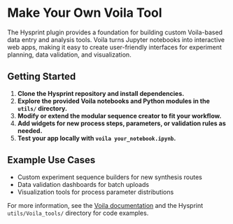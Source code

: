 # Make Your Own Voila Tool

The Hysprint plugin provides a foundation for building custom Voila-based data entry and analysis tools. Voila turns Jupyter notebooks into interactive web apps, making it easy to create user-friendly interfaces for experiment planning, data validation, and visualization.

## Getting Started

1. **Clone the Hysprint repository and install dependencies.**
2. **Explore the provided Voila notebooks and Python modules in the `utils/` directory.**
3. **Modify or extend the modular sequence creator to fit your workflow.**
4. **Add widgets for new process steps, parameters, or validation rules as needed.**
5. **Test your app locally with `voila your_notebook.ipynb`.**

## Example Use Cases

- Custom experiment sequence builders for new synthesis routes
- Data validation dashboards for batch uploads
- Visualization tools for process parameter distributions

For more information, see the [Voila documentation](https://voila.readthedocs.io/) and the Hysprint `utils/Voila_tools/` directory for code examples.

